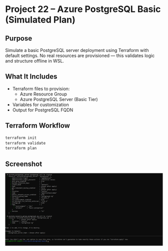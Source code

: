 # Project 22 – Azure PostgreSQL Basic (Simulated Plan)

## Purpose
Simulate a basic PostgreSQL server deployment using Terraform with default settings. No real resources are provisioned — this validates logic and structure offline in WSL.

## What It Includes
- Terraform files to provision:
  - Azure Resource Group
  - Azure PostgreSQL Server (Basic Tier)
- Variables for customization
- Output for PostgreSQL FQDN

## Terraform Workflow
```bash
terraform init
terraform validate
terraform plan
```

## Screenshot
![Plan Output](./screenshots/postgresql-plan-output.png)
